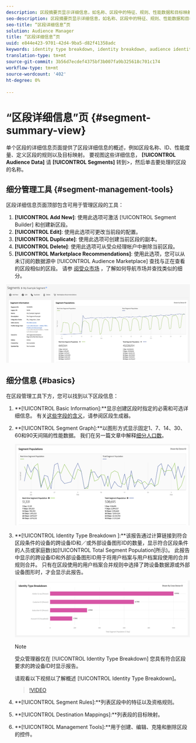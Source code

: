 ```yaml
---
description: 区段摘要页显示详细信息，如名称、区段中的特征、规则、性能数据和目标映射信息。
seo-description: 区段摘要页显示详细信息，如名称、区段中的特征、规则、性能数据和目标映射信息。
seo-title: “区段详细信息”页
solution: Audience Manager
title: “区段详细信息”页
uuid: e844e423-9701-42d4-9ba5-d82f41358adc
keywords: identity type breakdown, identity breakdown, audience identity reporting, cross-device, cross-device ID, device ID
translation-type: tm+mt
source-git-commit: 3b56d7ecdef4375bf3b007fa9b325618c701c174
workflow-type: tm+mt
source-wordcount: '402'
ht-degree: 0%

---
```



# “区段详细信息”页 {#segment-summary-view}

单个区段的详细信息页面提供了区段详细信息的概述，例如区段名称、ID、性能度量、定义区段的规则以及目标映射。 要视图这些详细信息， **[!UICONTROL Audience Data]** 请 **[!UICONTROL Segments]** 转到>，然后单击要处理的区段的名称。

## 细分管理工具 {#segment-management-tools}

区段详细信息页面顶部包含可用于管理区段的工具：

1. **[!UICONTROL Add New]**: 使用此选项可激活 [!UICONTROL Segment Builder] 和创建新区段。
2. **[!UICONTROL Edit]**: 使用此选项可更改当前段的配置。
3. **[!UICONTROL Duplicate]**: 使用此选项可创建当前区段的副本。
4. **[!UICONTROL Delete]**: 使用此选项可从受众经理帐户中删除当前区段。
5. **[!UICONTROL Marketplace Recommendations]**: 使用此选项，您可以从未订阅的数据源中 [!UICONTROL Audience Marketplace] 查找与正在查看的区段相似的区段。 请参 [阅受众市场](../audience-marketplace/marketplace-data-buyers/marketplace-data-buyers.md) ，了解如何导航市场并查找类似的细分。

![基本细分信息](assets/basic-segment-information.png)

## 细分信息 {#basics}

在区段管理工具下方，您可以找到以下区段信息：

1. **[!UICONTROL Basic Information]:**显示创建区段时指定的必需和可选详细信息。 有关[这些字段的含义](segment-builder.md)，请参阅区段生成器。
2. **[!UICONTROL Segment Graph]:**以图形方式显示固定1、7、14、30、60和90天间隔的性能数据。 我们在另一篇文章中解释[细分人口数](../../features/segments/segment-builder-data.md)。

   ![细分图](assets/segment-graph.png)

3. **[!UICONTROL Identity Type Breakdown ]:**该报告通过计算链接到符合区段条件的设备的跨设备ID和／或外部设备图形ID的数量，显示符合区段条件的人员或家庭数(如[!UICONTROL Total Segment Population]所示)。 此报告中显示的跨设备ID和外部设备图形ID用于将用户档案与用户档案段使用的合并规则合并。 只有在区段使用的用户档案合并规则中选择了跨设备数据源或外部设备图形时，才会显示此报告。

   ![细分图](assets/segment-type.png)

   >[!NOTE]
   >
   >受众管理器仅在 [!UICONTROL Identity Type Breakdown] 您具有符合区段要求的跨设备ID时显示报告。

   请观看以下视频以了解概述 [!UICONTROL Identity Type Breakdown]。
   >[!VIDEO](https://video.tv.adobe.com/v/27977/)

4. **[!UICONTROL Segment Rules]:**列表区段中的特征以及资格规则。
5. **[!UICONTROL Destination Mappings]:**列表段的目标映射。
6. **[!UICONTROL Management Tools]:**用于创建、编辑、克隆和删除区段的控件。
